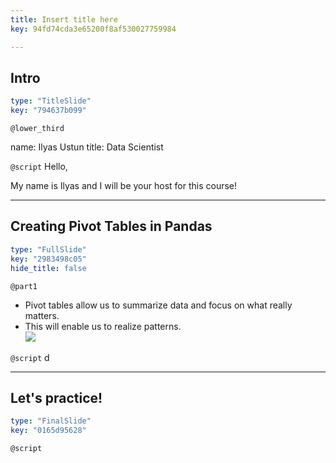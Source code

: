 ```yaml
---
title: Insert title here
key: 94fd74cda3e65200f8af530027759984

---
```

## Intro

```yaml
type: "TitleSlide"
key: "794637b099"
```

`@lower_third`

name: Ilyas Ustun
title: Data Scientist


`@script`
Hello,

My name is Ilyas and I will be your host for this course!


---
## Creating Pivot Tables in Pandas

```yaml
type: "FullSlide"
key: "2983498c05"
hide_title: false
```

`@part1`
- Pivot tables allow us to summarize data and focus on what really matters.  
- This will enable us to realize patterns.  
![](https://assets.datacamp.com/production/repositories/4835/datasets/0a930cc066e9f40b38cfd6e93f0da5d8980830f2/1_data.png)


`@script`
d


---
## Let's practice!

```yaml
type: "FinalSlide"
key: "0165d95628"
```

`@script`


